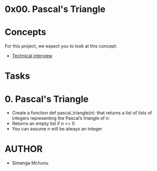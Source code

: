 # 0x00. Pascal's Triangle

# Concepts
For this project, we expect you to look at this concept:

- [Technical interview](https://intranet.alxswe.com/concepts/100005)

# Tasks
# 0. Pascal's Triangle
- Create a function def pascal_triangle(n): that returns a list of lists of integers representing the Pascal’s triangle of n:
- Returns an empty list if n <= 0
- You can assume n will be always an integer


# AUTHOR
- Simanga Mchunu

